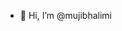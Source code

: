 - 👋 Hi, I’m @mujibhalimi
<!---- 👀 I’m interested in ...
- 🌱 I’m currently learning ...
- 💞️ I’m looking to collaborate on ...
- 📫 How to reach me ... -->

<!---
mujibhalimi/mujibhalimi is a ✨ special ✨ repository because its `README.md` (this file) appears on your GitHub profile.
You can click the Preview link to take a look at your changes.
--->
